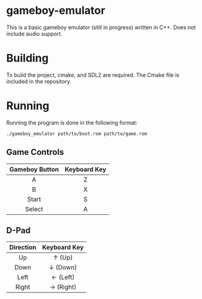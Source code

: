 ﻿# gameboy-emulator
This is a basic gameboy emulator (still in progress) written in C++. Does not include audio support.

# Building
To build the project, cmake, and SDL2 are required. The Cmake file is included in the repository.

# Running
Running the program is done in the following format:

`./gameboy_emulator path/to/boot.rom path/to/game.rom`


## Game Controls

| Gameboy Button | Keyboard Key |
|:--------------:|:------------:|
|       A        |      Z       |
|       B        |      X       |
|     Start      |      S       |
|     Select     |      A       |

## D-Pad

|   Direction   | Keyboard Key |
|:-------------:|:------------:|
|      Up       |   ↑ (Up)     |
|     Down      |   ↓ (Down)   |
|     Left      |   ← (Left)   |
|     Right     |   → (Right)  |


